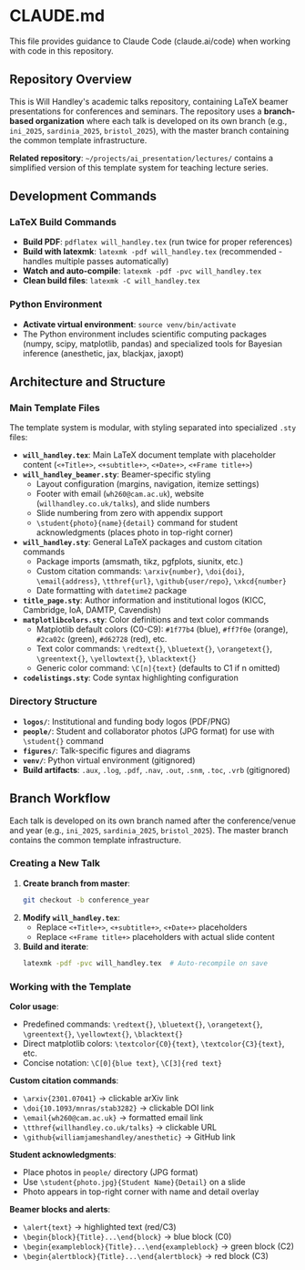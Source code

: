 # CLAUDE.md

This file provides guidance to Claude Code (claude.ai/code) when working with code in this repository.

## Repository Overview

This is Will Handley's academic talks repository, containing LaTeX beamer presentations for conferences and seminars. The repository uses a **branch-based organization** where each talk is developed on its own branch (e.g., `ini_2025`, `sardinia_2025`, `bristol_2025`), with the master branch containing the common template infrastructure.

**Related repository**: `~/projects/ai_presentation/lectures/` contains a simplified version of this template system for teaching lecture series.

## Development Commands

### LaTeX Build Commands
- **Build PDF**: `pdflatex will_handley.tex` (run twice for proper references)
- **Build with latexmk**: `latexmk -pdf will_handley.tex` (recommended - handles multiple passes automatically)
- **Watch and auto-compile**: `latexmk -pdf -pvc will_handley.tex`
- **Clean build files**: `latexmk -C will_handley.tex`

### Python Environment
- **Activate virtual environment**: `source venv/bin/activate`
- The Python environment includes scientific computing packages (numpy, scipy, matplotlib, pandas) and specialized tools for Bayesian inference (anesthetic, jax, blackjax, jaxopt)

## Architecture and Structure

### Main Template Files

The template system is modular, with styling separated into specialized `.sty` files:

- **`will_handley.tex`**: Main LaTeX document template with placeholder content (`<+Title+>`, `<+subtitle+>`, `<+Date+>`, `<+Frame title+>`)
- **`will_handley_beamer.sty`**: Beamer-specific styling
  - Layout configuration (margins, navigation, itemize settings)
  - Footer with email (`wh260@cam.ac.uk`), website (`willhandley.co.uk/talks`), and slide numbers
  - Slide numbering from zero with appendix support
  - `\student{photo}{name}{detail}` command for student acknowledgments (places photo in top-right corner)
- **`will_handley.sty`**: General LaTeX packages and custom citation commands
  - Package imports (amsmath, tikz, pgfplots, siunitx, etc.)
  - Custom citation commands: `\arxiv{number}`, `\doi{doi}`, `\email{address}`, `\tthref{url}`, `\github{user/repo}`, `\xkcd{number}`
  - Date formatting with `datetime2` package
- **`title_page.sty`**: Author information and institutional logos (KICC, Cambridge, IoA, DAMTP, Cavendish)
- **`matplotlibcolors.sty`**: Color definitions and text color commands
  - Matplotlib default colors (C0-C9): `#1f77b4` (blue), `#ff7f0e` (orange), `#2ca02c` (green), `#d62728` (red), etc.
  - Text color commands: `\redtext{}`, `\bluetext{}`, `\orangetext{}`, `\greentext{}`, `\yellowtext{}`, `\blacktext{}`
  - Generic color command: `\C[n]{text}` (defaults to C1 if n omitted)
- **`codelistings.sty`**: Code syntax highlighting configuration

### Directory Structure
- **`logos/`**: Institutional and funding body logos (PDF/PNG)
- **`people/`**: Student and collaborator photos (JPG format) for use with `\student{}` command
- **`figures/`**: Talk-specific figures and diagrams
- **`venv/`**: Python virtual environment (gitignored)
- **Build artifacts**: `.aux`, `.log`, `.pdf`, `.nav`, `.out`, `.snm`, `.toc`, `.vrb` (gitignored)

## Branch Workflow

Each talk is developed on its own branch named after the conference/venue and year (e.g., `ini_2025`, `sardinia_2025`, `bristol_2025`). The master branch contains the common template infrastructure.

### Creating a New Talk

1. **Create branch from master**:
   ```bash
   git checkout -b conference_year
   ```
2. **Modify `will_handley.tex`**:
   - Replace `<+Title+>`, `<+subtitle+>`, `<+Date+>` placeholders
   - Replace `<+Frame title+>` placeholders with actual slide content
3. **Build and iterate**:
   ```bash
   latexmk -pdf -pvc will_handley.tex  # Auto-recompile on save
   ```

### Working with the Template

**Color usage**:
- Predefined commands: `\redtext{}`, `\bluetext{}`, `\orangetext{}`, `\greentext{}`, `\yellowtext{}`, `\blacktext{}`
- Direct matplotlib colors: `\textcolor{C0}{text}`, `\textcolor{C3}{text}`, etc.
- Concise notation: `\C[0]{blue text}`, `\C[3]{red text}`

**Custom citation commands**:
- `\arxiv{2301.07041}` → clickable arXiv link
- `\doi{10.1093/mnras/stab3282}` → clickable DOI link
- `\email{wh260@cam.ac.uk}` → formatted email link
- `\tthref{willhandley.co.uk/talks}` → clickable URL
- `\github{williamjameshandley/anesthetic}` → GitHub link

**Student acknowledgments**:
- Place photos in `people/` directory (JPG format)
- Use `\student{photo.jpg}{Student Name}{Detail}` on a slide
- Photo appears in top-right corner with name and detail overlay

**Beamer blocks and alerts**:
- `\alert{text}` → highlighted text (red/C3)
- `\begin{block}{Title}...\end{block}` → blue block (C0)
- `\begin{exampleblock}{Title}...\end{exampleblock}` → green block (C2)
- `\begin{alertblock}{Title}...\end{alertblock}` → red block (C3)